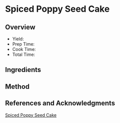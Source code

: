 # Spiced Poppy Seed Cake

## Overview

- Yield:
- Prep Time:
- Cook Time:
- Total Time:

## Ingredients


## Method



## References and Acknowledgments

[Spiced Poppy Seed Cake](http://bakeat350.blogspot.com/2012/10/spiced-poppy-seed-cake.html)
